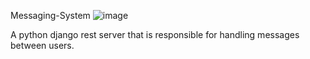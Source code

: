 Messaging-System
![image](https://user-images.githubusercontent.com/86596072/139818069-a58fde26-d81b-4f1f-8efd-8b9563fdc681.png)


A python django rest server that is responsible for handling messages between users.


